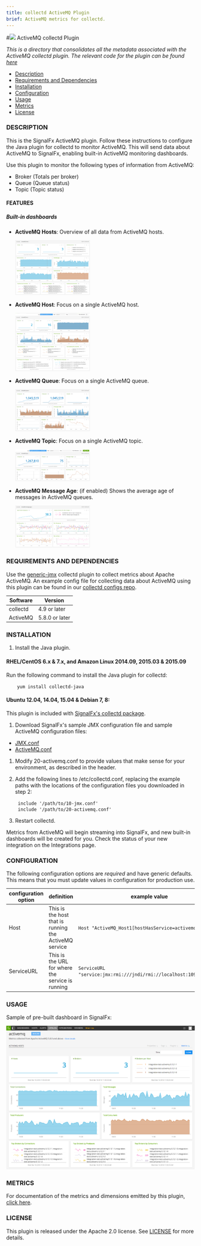 ```yaml
---
title: collectd ActiveMQ Plugin
brief: ActiveMQ metrics for collectd.
---
```


#![](https://github.com/signalfx/integrations/blob/master/collectd-activemq/img/integrations_activemq.png) ActiveMQ collectd Plugin   

_This is a directory that consolidates all the metadata associated with the ActiveMQ collectd plugin. The relevant code for the plugin can be found [here](https://github.com/signalfx/activemq-integration)_

- [Description](#description)
- [Requirements and Dependencies](#requirements-and-dependencies)
- [Installation](#installation)
- [Configuration](#configuration)
- [Usage](#usage)
- [Metrics](#metrics)
- [License](#license)

### DESCRIPTION

This is the SignalFx ActiveMQ plugin. Follow these instructions to configure the Java plugin for collectd to monitor ActiveMQ. This will send data about ActiveMQ to SignalFx, enabling built-in ActiveMQ monitoring dashboards.

Use this plugin to monitor the following types of information from ActiveMQ:

* Broker (Totals per broker)
* Queue (Queue status)
* Topic (Topic status)

#### FEATURES

##### Built-in dashboards

- **ActiveMQ Hosts**: Overview of all data from ActiveMQ hosts.

  [<img src='./img/dashboard_activemq_hosts.png' width=200px>](./img/dashboard_activemq_hosts.png)

- **ActiveMQ Host**: Focus on a single ActiveMQ host.

  [<img src='./img/dashboard_activemq_host.png' width=200px>](./img/dashboard_activemq_host.png)

- **ActiveMQ Queue**: Focus on a single ActiveMQ queue.

  [<img src='./img/dashboard_activemq_queue.png' width=200px>](./img/dashboard_activemq_queue.png)

- **ActiveMQ Topic**: Focus on a single ActiveMQ topic.

  [<img src='./img/dashboard_activemq_topic.png' width=200px>](./img/dashboard_activemq_topic.png)

- **ActiveMQ Message Age**: (if enabled) Shows the average age of messages in ActiveMQ queues.

  [<img src='./img/dashboard_activemq_messageage.png' width=200px>](./img/dashboard_activemq_messageage.png)

### REQUIREMENTS AND DEPENDENCIES

Use the [generic-jmx](https://collectd.org/wiki/index.php/Plugin:GenericJMX) collectd plugin to collect metrics about Apache ActiveMQ. An example config file for collecting data about ActiveMQ using this plugin can be found in our [collectd configs repo](https://github.com/signalfx/signalfx-collectd-configs/blob/master/managed_config/20-activemq.conf).

| Software  | Version        |
|-----------|----------------|
| collectd  |  4.9 or later  |
| ActiveMQ  | 5.8.0 or later |


### INSTALLATION

1. Install the Java plugin.

 #### RHEL/CentOS 6.x & 7.x, and Amazon Linux 2014.09, 2015.03 & 2015.09

 Run the following command to install the Java plugin for collectd:

        yum install collectd-java

 #### Ubuntu 12.04, 14.04, 15.04 & Debian 7, 8:

 This plugin is included with [SignalFx's collectd package](https://github.com/signalfx/integrations/tree/master/collectd).

1. Download SignalFx's sample JMX configuration file and sample ActiveMQ configuration files:

 - [JMX.conf](https://github.com/signalfx/integrations/blob/master/collectd-java/10-jmx.conf)
 - [ActiveMQ.conf](https://github.com/signalfx/integrations/blob/master/collectd-activemq/20-activemq.conf)

1. Modify 20-activemq.conf to provide values that make sense for your environment, as described in the header.

1. Add the following lines to /etc/collectd.conf, replacing the example paths with the locations of the configuration files you downloaded in step 2:

        include '/path/to/10-jmx.conf'
        include '/path/to/20-activemq.conf'

1. Restart collectd.

Metrics from ActiveMQ will begin streaming into SignalFx, and new built-in dashboards will be created for you. Check the status of your new integration on the Integrations page.

### CONFIGURATION

The following configuration options are *required* and have generic defaults. This means that you must update values in configuration for production use.

| configuration option | definition | example value |
| ---------------------|------------|---------------|
| Host | This is the host that is running the ActiveMQ service | `Host "ActiveMQ_Host1[hostHasService=activemq]"` |
| ServiceURL | This is the URL for where the service is running | `ServiceURL "service:jmx:rmi:///jndi/rmi://localhost:1099/jmxrmi"` |

### USAGE

Sample of pre-built dashboard in SignalFx:

![](././img/dashboard_activemq.png)

### METRICS

For documentation of the metrics and dimensions emitted by this plugin, [click here](././docs).

### LICENSE

This plugin is released under the Apache 2.0 license. See [LICENSE](https://github.com/signalfx/activemq-integration/blob/master/LICENSE) for more details.
